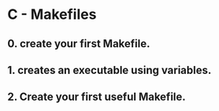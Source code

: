# C - Makefiles
## 0. create your first Makefile.
## 1. creates an executable using variables.
## 2. Create your first useful Makefile.

